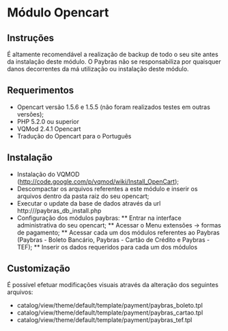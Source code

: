 Módulo Opencart
===============

Instruções
----------

É altamente recomendável a realização de backup de todo o seu site antes da instalação deste módulo. O Paybras não se responsabiliza por quaisquer danos decorrentes da má utilização ou instalação deste módulo.

Requerimentos
-------------

* Opencart versão 1.5.6 e 1.5.5 (não foram realizados testes em outras versões);
* PHP 5.2.0 ou superior
* VQMod 2.4.1 Opencart
* Tradução do Opencart para o Português

Instalação
----------

* Instalação do VQMOD (http://code.google.com/p/vqmod/wiki/Install_OpenCart);
* Descompactar os arquivos referentes a este módulo e inserir os arquivos dentro da pasta raiz do seu opencart;
* Executar o update da base de dados através da url http://<seu-site>/paybras_db_install.php
* Configuração dos módulos paybras:
** Entrar na interface administrativa do seu opencart;
** Acessar o Menu extensões -> formas de pagamento;
** Acessar cada um dos módulos referentes ao Paybras (Paybras - Boleto Bancário, Paybras - Cartão de Crédito e Paybras - TEF);
** Inserir os dados requeridos para cada um dos módulos

Customização
------------

É possível efetuar modificações visuais através da alteração dos seguintes arquivos: 

* catalog/view/theme/default/template/payment/paybras_boleto.tpl
* catalog/view/theme/default/template/payment/paybras_cartao.tpl
* catalog/view/theme/default/template/payment/paybras_tef.tpl

